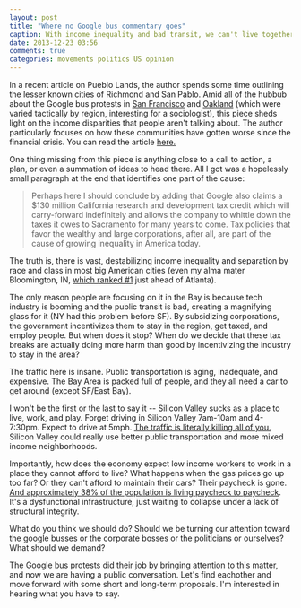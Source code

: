 ```yaml
---
layout: post
title: "Where no Google bus commentary goes"
caption: With income inequality and bad transit, we can't live together. Some of us are having a tough time living at all.
date: 2013-12-23 03:56
comments: true
categories: movements politics US opinion
---
```



In a recent article on Pueblo Lands, the author spends some time outlining the
lesser known cities of Richmond and San Pablo. Amid all of the hubbub about the
Google bus protests in [San
Francisco](http://www.reuters.com/article/2013/12/20/us-techbus-protest-sanfrancisco-idUSBRE9BJ1BC20131220)
and
[Oakland](http://www.theverge.com/2013/12/20/5231758/protesters-target-silicon-valley-shuttles-smash-google-bus-window)
(which were varied tactically by region, interesting for a sociologist), this
piece  <!-- more --> sheds light on the income disparities that people aren't talking about. The author
particularly focuses on how these communities have gotten worse since the
financial crisis. You can read the article
[here.](http://darwinbondgraham.wordpress.com/2013/12/21/where-no-google-buses-go/)


One thing missing from this piece is anything close to a call to action, a
plan, or even a summation of ideas to head there. All I got was a hopelessly small paragraph at the end
that identifies one part of the cause:

> Perhaps here I should conclude by adding that Google also claims a $130
> million California research and development tax credit which will
> carry-forward indefinitely and allows the company to whittle down the taxes
> it owes to Sacramento for many years to come. Tax policies that favor the
> wealthy and large corporations, after all, are part of the cause of growing
> inequality in America today.

The truth is, there is vast, destabilizing income inequality and separation by
race and class in most big American cities (even my alma mater Bloomington, IN,
[which ranked
\#1](http://indianapublicmedia.org/news/bloomington-unequal-city-based-census-data-23634/)
just ahead of Atlanta).

The only reason people are focusing on it in the Bay is because tech industry is
booming and the public transit is bad, creating a magnifying glass for it (NY
had this problem before SF).  By subsidizing corporations, the government
incentivizes them to stay in the region, get taxed, and employ people. But when
does it stop? When do we decide that these tax breaks are actually doing more
harm than good by incentivizing the industry to stay in the area?

The traffic here is insane. Public transportation is aging, inadequate, and
expensive. The Bay Area is packed full of people, and they all need a car to
get around (except SF/East Bay). 

I won't be the first or the last to say it -- Silicon Valley sucks as a place
to live, work, and play. Forget driving in Silicon Valley 7am-10am and 4-7:30pm.
Expect to drive at 5mph.  [The traffic is literally killing all of
you.](http://www.slate.com/articles/business/moneybox/2011/05/your_commute_is_killing_you.html)
Silicon Valley could really use better public transportation and more mixed
income neighborhoods.

Importantly, how does the economy expect low income workers to work in a place
they cannot afford to live? What happens when the gas prices go up too far?  Or they can't
afford to maintain their cars? Their paycheck is gone. [And approximately 38%
of the population is living paycheck to
paycheck](http://en.wikipedia.org/wiki/Poverty_in_the_United_States). It's
a dysfunctional infrastructure, just waiting to collapse under a lack of structural integrity.

What do you think we should do?  Should we be turning our attention toward the google busses or
the corporate bosses or the politicians or ourselves? What should we demand?

The Google bus protests did their job by bringing attention to this matter, and
now we are having a public conversation.  Let's find eachother and move forward
with some short and long-term proposals.  I'm interested in
hearing what you have to say.


